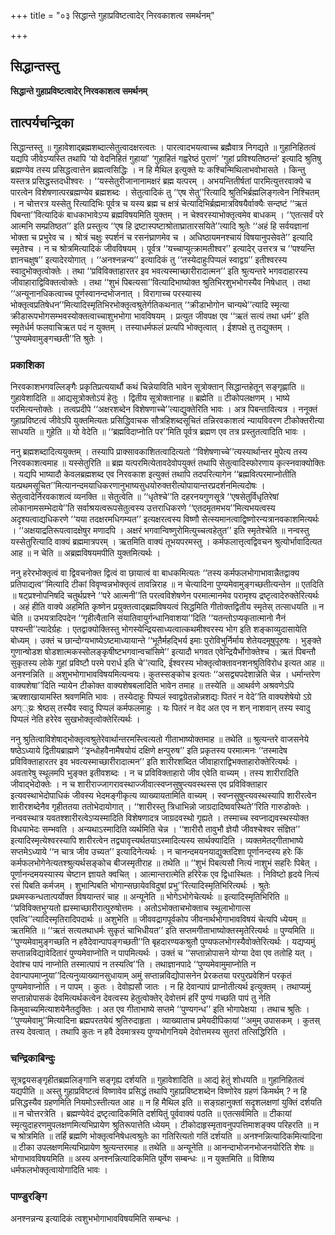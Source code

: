 +++
title = "०३ सिद्धान्ते गुहाप्रविष्टत्वादेर् निरवकाशत्व समर्थनम्"

+++


## सिद्धान्तस्तु

**सिद्धान्ते गुहाप्रविष्टत्वादेर् निरवकाशत्व समर्थनम्**

## **तात्पर्यचन्द्रिका**

सिद्धान्तस्तु ॥ गुहावेशाद्ब्रह्मशब्दात्सेतुत्वादक्षरत्वतः । पारत्वादभयत्वाच्च ब्रह्मैवात्र निगद्यते ॥ गुहानिहितत्वं यद्यपि जीवेऽप्यस्ति तथापि ‘यो वेदनिहितं गुहायां’ ‘गुहाहितं गह्वरेष्ठं पुराणं’ ‘गुहां प्रविश्यतिष्ठन्तं’ इत्यादि श्रुतिषु ब्रह्मण्येव तस्य प्रसिद्धत्वात्तेन ब्रह्मत्वसिद्धिः । न हि मैथिल इत्युक्ते यः कश्चिन्मिथिलाभवोभासते । किन्तु यस्तत्र प्रसिद्धस्तदधीश्वरः । ‘‘यस्सेतुरीजानानामक्षरं ब्रह्म यत्परम् । अभयन्तितीर्षतां पारमित्युत्तरवाक्ये च पारत्वेन विशेषणात्परब्रह्मण्येव ब्रह्मशब्दः । सेतुत्वादिकं तु ‘‘एष सेतु’’रित्यादि श्रुतिभिर्ब्रह्मलिङ्गत्वेन निश्चितम् । न चोत्तरत्र यस्सेतु रित्यादिभिः पूर्वत्र च यस्य ब्रह्म च क्षत्रं चेत्यादिभिर्ब्रह्ममात्रविषयैर्वाक्यैः सन्दष्टं ‘‘ऋतं पिबन्ता’’वित्यादिकं बाधकाभावेऽप्य ब्रह्मविषयमिति युक्तम् । न चेश्वरस्याभोक्तृत्वमेव बाधकम् । ‘‘एतत्सर्वं परे आत्मनि सम्प्रतिष्ठत’’ इति प्रस्तुत्य ‘‘एष हि द्रष्टास्पष्टाश्रोताघ्रातारसयिते’’त्यादि श्रुतेः ‘‘अहं हि सर्वयज्ञानां भोक्ता च प्रभुरेव च । श्रोत्रं चक्षुः स्पर्शनं च रसनंघ्राणमेव च । अधिष्ठायमनश्चायं विषयानुपसेवते’’ इत्यादि स्मृतेश्च । न च श्रोत्रमित्यादिकं जीवविषयम् । पूर्वत्र ‘‘यच्चाप्युत्क्रामतीश्वर’’ इत्यादेर् उत्तरत्र च ‘‘पश्यन्ति ज्ञानचक्षुष’’ इत्यादेरयोगात् । ‘‘अनश्नन्नन्य’’ इत्यादिकं तु ‘‘तस्येदाहुःपिप्पलं स्वाद्वग्र’’ इतीश्वरस्य स्वादुभोक्तृत्वोक्तेः । तथा ‘‘प्रविविक्ताहारतर इव भवत्यस्माच्छारीरादात्मन’’ इति श्रुत्यन्तरे भगवदाहारस्य जीवाहाराद्विविक्तत्वोक्तेः । तथा ‘‘शुभं पिबत्यसा’’वित्यादिभाष्योक्त श्रुतिभिरशुभभोगस्यैव निषेधात् । तथा ‘‘अन्यूनानधिकत्वाच्च पूर्णस्वानन्दभोजनात् । विरागाच्च परस्यास्य भोक्तृत्वप्रतिषेधन’’मित्यादिस्मृतिभिरभोक्तृत्वश्रुतेर्गतिकथनात् ‘‘क्रीडाभोगोन चान्यथे’’त्यादि स्मृत्या क्रीडारूपभोगसम्भवस्योक्तत्वाच्चाशुभभोगा भावविषयम् । प्रत्युत जीवपक्ष एव ‘‘ऋतं सत्यं तथा धर्म’’ इति स्मृतेर्धर्म फलवाचिऋत पदं न युक्तम् । तस्याधर्मफलं प्रत्यपि भोक्तृत्वात् । ईशपक्षे तु तद्युक्तम् । ‘‘पुण्यमेवामुङ्गच्छती’’ति श्रुतेः ।

### **प्रकाशिका**

निरवकाशभगवल्लिङ्गैः प्रकृतिप्रत्ययार्थौ कथं चिन्नेयाविति भावेन सूत्रोक्तान् सिद्धान्तहेतून् सङ्गृह्णाति ॥ गुहावेशादिति ॥ आद्यसूत्रोक्तोऽयं हेतुः । द्वितीय सूत्रोक्तानाह ॥ ब्रह्मेति ॥ टीकोपलक्षणम् । भाष्ये परमित्यन्तोक्तेः । तत्वप्रदीपे ‘‘अक्षरशब्देन विशेषणाच्चे’’त्याद्युक्तेरिति भावः । अत्र पिबन्तावित्यत्र । ननूक्तं गुहाप्रविष्टत्वं जीवेऽपि युक्तमित्यतः प्रसिद्धिवाचक सौत्रहिशब्दसूचितं तन्निरवकाशत्वं न्यायविवरण टीकोक्तरीत्या साधयति ॥ गुहेति ॥ यो वेदेति ॥ ‘‘ब्रह्मविदाप्नोति पर’’मिति पूर्वत्र ब्रह्मण एव तत्र प्रस्तुतत्वादिति भावः ।

ननु ब्रह्मशब्दादित्ययुक्तम् । तस्यापि प्राक्सावकाशितत्वादित्यतो ‘‘विशेषणाच्चे’’त्यस्यार्थान्तर मुपेत्य तस्य निरवकाशत्वमाह ॥ यस्सेतुरिति ॥ ब्रह्म यत्परमित्येतावदेवोपयुक्तं तथापि सेतुत्वादिस्फोरणाय कृत्स्नवाक्योक्तिः । यद्यपि भाष्यादौ केवलब्रह्मशब्द एव निरवकाश इत्युक्तं तथापि तदपरित्यागेन ‘‘ब्रह्मवित्परमाप्नोतीति यत्प्रथमसूचित’’मित्यानन्दमयाधिकरणानुभाष्यसुधयोरुक्तरीत्योपायान्तरप्रदर्शनमित्यदोषः । सेतुत्वादेर्निरवकाशत्वं व्यनक्ति ॥ सेतुत्वेति ॥ ‘‘धृतेश्चे’’ति दहरनयगुणसूत्रे ‘‘एषसेतुर्विधृतिरेषां लोकानामसम्भेदाये’’ति सर्वाश्रयत्वरूपसेतुत्वस्य उत्तराधिकरणे ‘‘एतदमृतमभय’’मित्यभयत्वस्य अदृश्यत्वाद्यधिकरणे ‘‘यया तदक्षरमधिगम्यत’’ इत्यक्षरत्वस्य विष्णौ सेत्स्यमानत्वाद्विष्णोरन्यत्रानवकाशमित्यर्थः । ‘‘अक्षयाद्रतिरूपत्वादक्षेषुर मणादपि । अक्षरं भगवान्विष्णुरोमित्युच्चत्वहेतुत’’ इति स्मृतेश्चेति ॥ नन्वस्तु यस्सेतुरित्यादि वाक्यं ब्रह्ममात्रपरम् । ऋतमिति वाक्यं तूभयपरमस्तु । कर्मफलात्तृत्वद्विवचन श्रुत्योर्भावादित्यत आह ॥ न चेति ॥ अब्रह्मविषयमपीति युक्तमित्यर्थः ।

ननु हरेरभोक्तृत्वं वा द्विवचनोक्त द्वित्वं वा छायात्वं वा बाधकमित्यतः ‘‘तस्य कर्मफलभोगाभावान्नैतद्वाक्य प्रतिपाद्यत्व’’मित्यादि टीकां विवृण्वन्नभोक्तृत्वं तावन्निराह ॥ न चेत्यादिना पुण्यमेवामुङ्गच्छतीत्यन्तेन ॥ एतदिति ॥ षट्प्रश्नोपनिषदि चतुर्थप्रश्ने ‘‘परे आत्मनी’’ति परत्वविशेषणेन परमात्मानमेव परामृश्य द्रष्टृत्वादेरुक्तेरित्यर्थः । अहं हीति वाक्ये अहमिति कृष्णेन प्रयुक्तत्वाद्ब्रह्मविषयत्वं सिद्धमिति गीतोक्तद्वितीय स्मृतेस् तत्साधयति ॥ न चेति ॥ उभयत्रादिपदेन ‘‘गृहीत्वैतानि संयातिवायुर्गन्धानिवाशया’’दिति ‘‘यतन्तोऽप्यकृतात्मानो नैनं पश्यन्ती’’त्यादेर्ग्रहः । एतद्वाक्योक्तिस्तु भोगस्येन्द्रियसाध्यत्वात्कथमीश्वरस्य भोग इति शङ्काव्युदासायेति बोध्यम् । उक्तं च छान्दोग्यभाष्येऽष्टमाध्यायान्ते ‘‘भूतैर्महद्भिर्य इमाः पुरोविभुर्निर्माय शेतेयदमूषुपूरुषः । भुङ्क्ते गुणान्षोडश षोडशात्मकस्सोलङ्कृषीष्टभगवान्वचांसिमे’’ इत्यादौ भगवत एवेन्द्रियैर्भोगोक्तेश्च । ऋतं पिबन्तौ सुकृतस्य लोके गुहां प्रविष्टौ परमे परार्ध इति चे’’त्यादि, ईश्वरस्य भोक्तृत्वोक्तावनशनश्रुतिविरोध इत्यत आह ॥ अनश्नन्निति ॥ अशुभभोगाभावविषयमित्यन्वयः। कुतस्सङ्कोच इत्यतः ‘‘असद्व्यपदेशान्नेति चेन्न । धर्मान्तरेण वाक्यशेषा’’दिति न्यायेन टीकोक्त वाक्यशेषबलादिति भावेन तमाह ॥ तस्येति ॥ आथर्वणे अश्रवणेऽपि ऋक्शाखायामस्ति श्रवणमिति भावः । तस्येदाहुः पिप्पलं स्वाद्वग्रेतन्नोन्नशद्यः पितरं न वेदे’’ति वाक्यशेषेयो ऽग्रे अग््य्रः श्रेष्ठस् तस्यैव स्वादु पिप्पलं कर्मफलमाहुः । यः पितरं न वेद अत एव न शन् नाशवान् तस्य स्वादु पिप्पलं नेति हरेरेव सुखभोक्तृत्वोक्तेरित्यर्थः ।

ननु श्रुतित्वाविशेषाद्भोक्तृत्वश्रुतेरेवार्थान्तरमस्त्वित्यतो गीताभाष्योक्तमाह ॥ तथेति ॥ श्रुत्यन्तरे वाजसनेये षष्ठेऽध्याये द्वितीयब्राह्मणे ‘‘इन्धोहवैनामैषयोयं दक्षिणे क्षन्पुरुष’’ इति प्रकृतस्य परमात्मनः ‘‘तस्मादेष प्रविविक्ताहारतर इव भवत्यस्माच्छारीरादात्मन’’ इति शारीरशब्दित जीवाहाराद्विभक्ताहारोक्तेरित्यर्थः । अवतारेषु स्थूलमपि भुङ्क्त इतीवशब्दः । न च प्रविविक्ताहारो जीव एवेति वाच्यम् । तस्य शारीरादिति जीवाद्भेदोक्तेः । न च शारीराज्जागरावस्थाज्जीवात्स्वप्नसुषुप्त्यवस्थस्स एव प्रविविक्ताहार इत्यवस्थाभेदोपाधिकं जीवस्य भेदमङ्गीकृत्य व्याख्यायतामिति वाच्यम् । स्वप्नसुषुप्त्यवस्थस्यापि शारीरत्वेन शारीरशब्देनैव गृहीततया ततोभेदायोगात् । ‘‘शारीरस्तु त्रिधाभिन्नो जाग्रदादिष्ववस्थिते’’रिति गारुडोक्तेः । नन्ववस्थात्र यवतश्शारीरत्वेऽप्यस्मादिति विशेषणादत्र जाग्रदवस्थो गृह्यते । तस्माच्च स्वप्नाद्यवस्थस्योक्त विधयाभेदः सम्भवति । अन्यथाऽस्मादिति व्यर्थमिति चेन्न । ‘‘शारीरौ तावुभौ ज्ञेयौ जीवश्चेश्वर संज्ञित’’ इत्यादिस्मृत्येश्वरस्यापि शारीरत्वेन तद्व्यावृत्त्यर्थतयाऽस्मादित्यस्य सार्थक्यादिति । व्यक्तमेतद्गीताभाष्ये सप्तमेऽध्याये ‘‘न चात्र जीव उच्यत’’ इत्यादिनेत्यर्थः । न चानन्दमयनयाद्युक्तदिशा पूर्णानन्दस्य हरेः किं कर्मफलभोगेनेत्यतश्श्रुत्यर्थसङ्कोच बीजस्मृतीराह ॥ तथेति ॥ ‘‘शुभं पिबत्यसौ नित्यं नाशुभं सहरिः पिबेत् । पूर्णानन्दमयस्यास्य चेष्टान ज्ञायते क्वचित् । आत्मान्तरात्मेति हरिरेक एव द्विधास्थितः । निविष्टो हृदये नित्यं रसं पिबति कर्मजम् । शुभान्पिबति भोगान्सछायेवविदुषां प्रभु’’रित्यादिस्मृतिभिरित्यर्थः । श्रुतेः प्रथमस्कन्धतात्पर्योक्त विषयान्तरं चाह ॥ अन्यूनेति ॥ भोगेऽभोगेचेत्यर्थः ॥ इत्यादिस्मृतिभिरिति ॥ ‘‘प्रविविक्तभुग्यतो ह्यस्माच्छारीरात्पुरुषोत्तमः । अतोऽभोक्ताचभोक्ताच स्थूलाभोगात्स एवत्वि’’त्यादिस्मृतिरादिपदार्थः ॥ अशुभेति ॥ जीववद्रागपूर्वकोप जीवनार्थभोगाभावविषयं चेत्यपि ध्येयम् ॥ ऋतमिति ॥ ‘‘ऋतं सत्यतथाधर्मः सुकृतं चाभिधीयत’’ इति सप्तमगीताभाष्योक्तस्मृतेरित्यर्थः ॥ पुण्यमिति ॥ ‘‘पुण्यमेवामुङ्गच्छति न हवैदेवान्पापङ्गच्छती’’ति बृहदारण्यकश्रुतौ पुण्यफलभोगस्यैवोक्तेरित्यर्थः । यद्यप्यमुं सप्तान्नविद्यावेदितारं पुण्यमेवाप्नोति न पापमित्यर्थः । उक्तं च ‘‘सप्तान्नोपासने योग्या देवा एव ततोहि यत् । देवांश्च पापं नाप्नोति तस्मात्पापं न तस्यत्वि’’ति । तथाज्ञानपादे ‘‘पुण्यमेवामुमाप्नोति न देवान्पापमाप्नुया’’दित्यनुव्याख्यानसुधायाम् अमुं सप्तान्नविद्योपासनेन प्रेरकतया परपुरप्रवेशिनं परकृतं पुण्यमेवाप्नोति । न पापम् । कुतः । देवोह्यसौ जातः । न हि देवान्पापं प्राप्नोतीत्यर्थ इत्युक्तम् । तथाप्यमुं सप्तान्नोपासकं देवमित्यर्थकत्वेन देवत्वस्य हेतुत्वोक्तेर् देवोत्तमं हरिं पुण्यं गच्छति पापं तु नेति किमुवाच्यमित्याशयेनैतदुक्तिः । अत एव गीताभाष्ये सप्तमे ‘‘पुण्यगन्ध’’ इति भोगापेक्षया । तथाच श्रुतिः । ‘‘पुण्यमेवामु’’मित्यादिना ब्रह्मपरतयेयं श्रुतिरुदाहृता । व्याख्याताच प्रमेयदीपिकायां ‘‘अमुम् उपासकम् । कुतस् तस्य देवत्वात् । तथापि कुतः न हवै देवमात्रस्य पुण्यभोगनियमे देवोत्तमस्य सुतरां तत्सिद्धिरिति ।

### **चन्द्रिकाबिन्दुः**

सूत्रद्वयसङ्गृहीतब्रह्मलिङ्गानि सङ्गृह्य दर्शयति ॥ गुहावेशादिति ॥ आद्यं हेतुं शोधयति ॥ गुहानिहितत्वं यद्यपीति ॥ अस्तु गुहाप्रविष्टत्वं विष्णावेव प्रसिद्धं तथापि गुहाप्रविष्टशब्देन विष्णोरेव ग्रहणं किमर्थम् ? न हि प्रसिद्धस्यैव ग्रहणमिति नियमोऽस्तीत्यत आह ॥ न हि मैथिल इति ॥ सङ्ग्रहानुक्तां सदृशलक्षणां युक्तिं दर्शयति ॥ न चोत्तरत्रेति । ब्रह्मण्येवेदं द्रष्टृत्वादिकमिति दर्शयितुं पूर्ववाक्यं पठति ॥ एतत्सर्वमिति ॥ टीकायां स्मृत्युदाहरणमुपलक्षणमित्यभिप्रायेण श्रुतिरूपात्तेति ध्येयम् । टीकोदाहृस्मृतावनुपपत्तिमाशङ्क्य परिहरति ॥ न च श्रोत्रमिति ॥ तर्हि ब्रह्मणि भोक्तृत्वनिषेधत्वश्रुतेः का गतिरित्यतो गतिं दर्शयति ॥ अनश्नन्नित्यादिकमित्यादिना ॥ टीका उपलक्षणमित्यभिप्रायेण श्रुत्यन्तरमाह ॥ तथेति ॥ अन्यूनेति ॥ आनन्दाभोजनभोजनयोरिति शेषः ॥ भोगाभावविषयमिति ॥ अस्य अनश्नन्नित्यादिकमिति पूर्वेण सम्बन्धः ॥ न युक्तमिति ॥ विशिष्य धर्मफलभोक्तृत्वायोगादिति भावः ।

### **पाण्डुरङ्गि**

अनश्नन्नन्य इत्यादिकं त्वशुभभोगाभावविषयमिति सम्बन्धः ।

